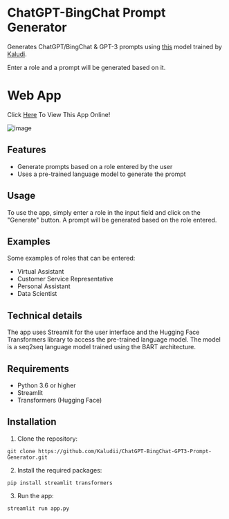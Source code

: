 
# ChatGPT-BingChat Prompt Generator

Generates ChatGPT/BingChat & GPT-3 prompts using [this](https://huggingface.co/Kaludi/chatgpt-gpt4-prompts-bart-large-cnn-samsum) model trained by [Kaludi](https://huggingface.co/Kaludi).

Enter a role and a prompt will be generated based on it.

# Web App
Click [Here](https://huggingface.co/spaces/Kaludi/ChatGPT-BingChat-GPT3-Prompt-Generator_App "Here") To View This App Online!

![image](https://user-images.githubusercontent.com/63890666/228079348-9df040ad-4068-4542-a9ad-319cb6717ccb.png)

## Features

-   Generate prompts based on a role entered by the user
-   Uses a pre-trained language model to generate the prompt

## Usage

To use the app, simply enter a role in the input field and click on the "Generate" button. A prompt will be generated based on the role entered.

## Examples

Some examples of roles that can be entered:

-   Virtual Assistant
-   Customer Service Representative
-   Personal Assistant
-   Data Scientist

## Technical details

The app uses Streamlit for the user interface and the Hugging Face Transformers library to access the pre-trained language model. The model is a seq2seq language model trained using the BART architecture.

## Requirements

-   Python 3.6 or higher
-   Streamlit
-   Transformers (Hugging Face)

## Installation

1.  Clone the repository:

`git clone https://github.com/Kaludii/ChatGPT-BingChat-GPT3-Prompt-Generator.git` 

2.  Install the required packages:

`pip install streamlit transformers` 

3.  Run the app:

`streamlit run app.py`
